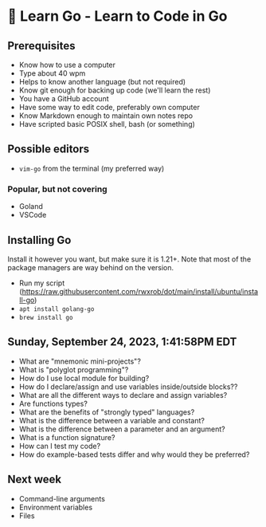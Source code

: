 # 🔰 Learn Go - Learn to Code in Go

## Prerequisites

* Know how to use a computer
* Type about 40 wpm
* Helps to know another language (but not required)
* Know git enough for backing up code (we'll learn the rest)
* You have a GitHub account
* Have some way to edit code, preferably own computer
* Know Markdown enough to maintain own notes repo
* Have scripted basic POSIX shell, bash (or something)

## Possible editors

* `vim-go` from the terminal (my preferred way)

### Popular, but not covering

* Goland
* VSCode

## Installing Go

Install it however you want, but make sure it is 1.21+. Note that most of the package managers are way behind on the version.

* Run my script (<https://raw.githubusercontent.com/rwxrob/dot/main/install/ubuntu/install-go>)
* `apt install golang-go`
* `brew install go`

## Sunday, September 24, 2023, 1:41:58PM EDT

* What are "mnemonic mini-projects"?
* What is "polyglot programming"?
* How do I use local module for building?
* How do I declare/assign and use variables inside/outside blocks??
* What are all the different ways to declare and assign variables?
* Are functions types?
* What are the benefits of "strongly typed" languages?
* What is the difference between a variable and constant?
* What is the difference between a parameter and an argument?
* What is a function signature?
* How can I test my code?
* How do example-based tests differ and why would they be preferred?

## Next week

* Command-line arguments
* Environment variables
* Files
